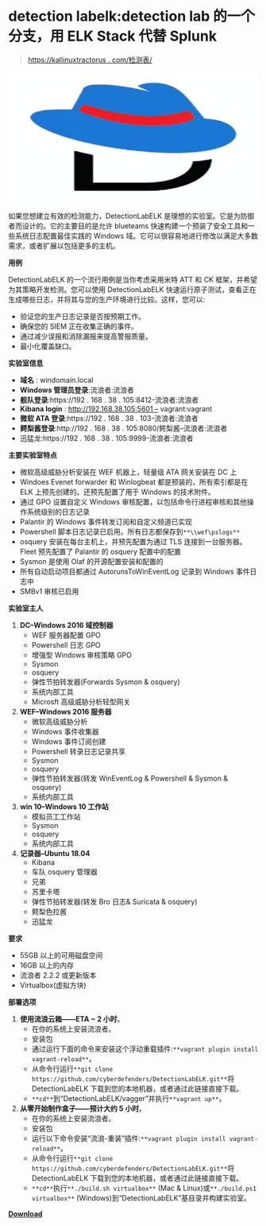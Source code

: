 # detection labelk:detection lab 的一个分支，用 ELK Stack 代替 Splunk

> [https://kallinuxtractorus . com/检测表/](https://kalilinuxtutorials.com/detectionlabelk/)

[![](img/1a696def7bfd381d2720f23a05432f2d.png)](https://blogger.googleusercontent.com/img/a/AVvXsEgMAEhHGgGRcFh4IgBQqoLlkoYR2nYLkVGemE5uwbNkaOEluptdhM4SUBGLp_taAKcqNNTOkCwmz6rPmZ6S669JBEJ11fd6ZRL_v9XAnrDjkzveEjfbTQrulQXIj4fDVuW3AepGKr2isDWld79I2Wx2lLxiHY1kWBAO4sZUwJ5r6qqGYsw3P9MqypX9=s728)

如果您想建立有效的检测能力，DetectionLabELK 是理想的实验室。它是为防御者而设计的。它的主要目的是允许 blueteams 快速构建一个预装了安全工具和一些系统日志配置最佳实践的 Windows 域。它可以很容易地进行修改以满足大多数需求，或者扩展以包括更多的主机。

**用例**

DetectionLabELK 的一个流行用例是当你考虑采用米特 ATT 和 CK 框架，并希望为其策略开发检测。您可以使用 DetectionLabELK 快速运行原子测试，查看正在生成哪些日志，并将其与您的生产环境进行比较。这样，您可以:

*   验证您的生产日志记录是否按预期工作。
*   确保您的 SIEM 正在收集正确的事件。
*   通过减少误报和消除漏报来提高警报质量。
*   最小化覆盖缺口。

**实验室信息**

*   **域名** : windomain.local
*   **Windows 管理员登录**:流浪者:流浪者
*   **舰队登录**:https://192 . 168 . 38 . 105:8412-流浪者:流浪者
*   **Kibana login** : http://192.168.38.105:5601 – vagrant:vagrant
*   **微软 ATA 登录**:https://192 . 168 . 38 . 103-流浪者:流浪者
*   **鳄梨酱登录**:http://192 . 168 . 38 . 105:8080/鳄梨酱–流浪者:流浪者
*   迅猛龙:https://192 . 168 . 38 . 105:9999-流浪者:流浪者

**主要实验室特点**

*   微软高级威胁分析安装在 WEF 机器上，轻量级 ATA 网关安装在 DC 上
*   Windoes Evenet forwarder 和 Winlogbeat 都是预装的，所有索引都是在 ELK 上预先创建的。还预先配置了用于 Windows 的技术附件。
*   通过 GPO 设置自定义 Windows 审核配置，以包括命令行进程审核和其他操作系统级别的日志记录
*   Palantir 的 Windows 事件转发订阅和自定义频道已实现
*   Powershell 脚本日志记录已启用。所有日志都保存到`**\\wef\pslogs**`
*   osquery 安装在每台主机上，并预先配置为通过 TLS 连接到一台服务器。Fleet 预先配置了 Palantir 的 osquery 配置中的配置
*   Sysmon 是使用 Olaf 的开源配置安装和配置的
*   所有自动启动项目都通过 AutorunsToWinEventLog 记录到 Windows 事件日志中
*   SMBv1 审核已启用

**实验室主人**

1.  **DC–Windows 2016 域控制器**
    *   WEF 服务器配置 GPO
    *   Powershell 日志 GPO
    *   增强型 Windows 审核策略 GPO
    *   Sysmon
    *   osquery
    *   弹性节拍转发器(Forwards Sysmon & osquery)
    *   系统内部工具
    *   Microsft 高级威胁分析轻型网关
2.  **WEF–Windows 2016 服务器**
    *   微软高级威胁分析
    *   Windows 事件收集器
    *   Windows 事件订阅创建
    *   Powershell 转录日志记录共享
    *   Sysmon
    *   osquery
    *   弹性节拍转发器(转发 WinEventLog & Powershell & Sysmon & osquery)
    *   系统内部工具
3.  **win 10–Windows 10 工作站**
    *   模拟员工工作站
    *   Sysmon
    *   osquery
    *   系统内部工具
4.  **记录器–Ubuntu 18.04**
    *   Kibana
    *   车队 osquery 管理器
    *   兄弟
    *   苏里卡塔
    *   弹性节拍转发器(转发 Bro 日志& Suricata & osquery)
    *   鳄梨色拉酱
    *   迅猛龙

**要求**

*   55GB 以上的可用磁盘空间
*   16GB 以上的内存
*   流浪者 2.2.2 或更新版本
*   Virtualbox(虚拟方块)

**部署选项**

1.  **使用流浪云箱——ETA ~ 2 小时**。
    *   在你的系统上安装流浪者。
    *   安装包
    *   通过运行下面的命令来安装这个浮动重载插件:`**vagrant plugin install vagrant-reload**`。
    *   从命令行运行`**git clone https://github.com/cyberdefenders/DetectionLabELK.git**`将 DetectionLabELK 下载到您的本地机器，或者通过此链接直接下载。
    *   `**cd**`到“DetectionLabELK/vagger”并执行`**vagrant up**`。
2.  **从零开始制作盒子——预计大约 5 小时**。
    *   在你的系统上安装流浪者。
    *   安装包
    *   运行以下命令安装“流浪-重装”插件:`**vagrant plugin install vagrant-reload**`。
    *   从命令行运行`**git clone https://github.com/cyberdefenders/DetectionLabELK.git**`将 DetectionLabELK 下载到您的本地机器，或者通过此链接直接下载。
    *   `**cd**`执行`**./build.sh virtualbox**` (Mac & Linux)或`**./build.ps1 virtualbox**` (Windows)到“DetectionLabELK”基目录并构建实验室。

[**Download**](https://github.com/cyberdefenders/DetectionLabELK)